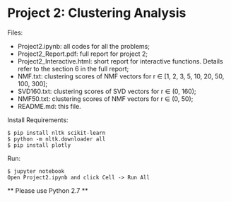 # Project 2: Clustering Analysis

Files:

- Project2.ipynb: all codes for all the problems;
- Project2_Report.pdf: full report for project 2;
- Project2_Interactive.html: short report for interactive functions. Details refer to the section 6 in the full report;
- NMF.txt: clustering scores of NMF vectors for r ∈ [1, 2, 3, 5, 10, 20, 50, 100, 300];
- SVD160.txt: clustering scores of SVD vectors for r ∈ (0, 160);
- NMF50.txt: clustering scores of NMF vectors for r ∈ (0, 50);
- README.md: this file.

Install Requirements:
```
$ pip install nltk scikit-learn
$ python -m nltk.downloader all
$ pip install plotly
```

Run:
```
$ jupyter notebook
Open Project2.ipynb and click Cell -> Run All
```

** Please use Python 2.7 **

